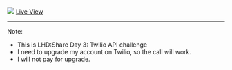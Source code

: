 <img src="https://user-images.githubusercontent.com/73097560/113147117-06e4af00-9263-11eb-88f3-9e47fd4232c1.png">
<a href="https://vinzvinci.github.io/twilio-call-clone/">Live View</a>

<hr />

Note:
- This is LHD:Share Day 3: Twilio API challenge
- I need to upgrade my account on Twilio, so the call will work. 
- I will not pay for upgrade.
